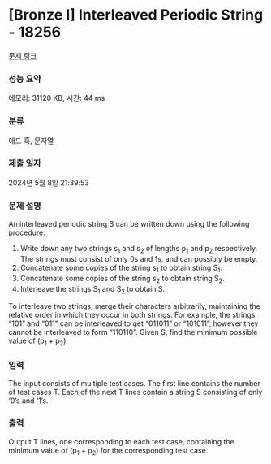 # [Bronze I] Interleaved Periodic String - 18256 

[문제 링크](https://www.acmicpc.net/problem/18256) 

### 성능 요약

메모리: 31120 KB, 시간: 44 ms

### 분류

애드 혹, 문자열

### 제출 일자

2024년 5월 8일 21:39:53

### 문제 설명

<p>An interleaved periodic string S can be written down using the following procedure:</p>

<ol>
	<li>Write down any two strings s<sub>1</sub> and s<sub>2</sub> of lengths p<sub>1</sub> and p<sub>2</sub> respectively. The strings must consist of only 0s and 1s, and can possibly be empty.</li>
	<li>Concatenate some copies of the string s<sub>1</sub> to obtain string S<sub>1</sub>.</li>
	<li>Concatenate some copies of the string s<sub>2</sub> to obtain string S<sub>2</sub>.</li>
	<li>Interleave the strings S<sub>1</sub> and S<sub>2</sub> to obtain S.</li>
</ol>

<p>To interleave two strings, merge their characters arbitrarily, maintaining the relative order in which they occur in both strings. For example, the strings “101” and “011” can be interleaved to get “011011” or “101011”, however they cannot be interleaved to form “110110”. Given S, find the minimum possible value of (p<sub>1</sub> + p<sub>2</sub>).</p>

### 입력 

 <p>The input consists of multiple test cases. The first line contains the number of test cases T. Each of the next T lines contain a string S consisting of only ‘0’s and ‘1’s.</p>

### 출력 

 <p>Output T lines, one corresponding to each test case, containing the minimum value of (p<sub>1</sub> + p<sub>2</sub>) for the corresponding test case.</p>

